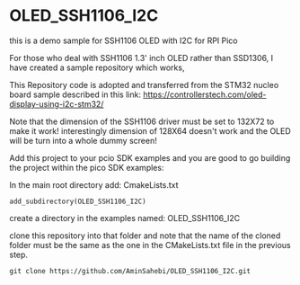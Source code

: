 # OLED_SSH1106_I2C
this is a demo sample for SSH1106 OLED with I2C for RPI Pico

For those who deal with SSH1106 1.3' inch OLED rather than SSD1306, I have created a sample repository which works, 

This Repository code is adopted and transferred from the STM32 nucleo board sample described in this link: https://controllerstech.com/oled-display-using-i2c-stm32/


Note that the dimension of the SSH1106 driver must be set to 132X72 to make it work! interestingly dimension of 128X64 doesn't work and the OLED will be turn into a whole dummy screen! 


Add this project to your pcio SDK examples and you are good to go building the project within the pico SDK examples:


In the main root directory add: 
CmakeLists.txt
```
add_subdirectory(OLED_SSH1106_I2C)
```

create a directory in the examples named: OLED_SSH1106_I2C

clone this repository into that folder and note that the name of the cloned folder must be the same as the one in the CMakeLists.txt file in the previous step.

```
git clone https://github.com/AminSahebi/OLED_SSH1106_I2C.git 

```
